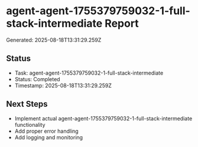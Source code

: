 # agent-agent-1755379759032-1-full-stack-intermediate Report

Generated: 2025-08-18T13:31:29.259Z

## Status
- Task: agent-agent-1755379759032-1-full-stack-intermediate
- Status: Completed
- Timestamp: 2025-08-18T13:31:29.259Z

## Next Steps
- Implement actual agent-agent-1755379759032-1-full-stack-intermediate functionality
- Add proper error handling
- Add logging and monitoring
